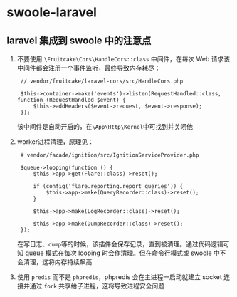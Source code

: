 # swoole-laravel

## laravel 集成到 swoole 中的注意点
1. 不要使用 `\Fruitcake\Cors\HandleCors::class` 中间件，在每次 Web 请求该中间件都会注册一个事件监听，最终导致内存耗尽：

        // vendor/fruitcake/laravel-cors/src/HandleCors.php
        
        $this->container->make('events')->listen(RequestHandled::class, function (RequestHandled $event) {
            $this->addHeaders($event->request, $event->response);
        });
        
    该中间件是自动开启的，在`\App\Http\Kernel`中可找到并关闭他
    
2. worker进程清理，原理见：

        # vendor/facade/ignition/src/IgnitionServiceProvider.php
        
        $queue->looping(function () {
            $this->app->get(Flare::class)->reset();

            if (config('flare.reporting.report_queries')) {
                $this->app->make(QueryRecorder::class)->reset();
            }

            $this->app->make(LogRecorder::class)->reset();

            $this->app->make(DumpRecorder::class)->reset();
        });
        
    在写日志、`dump`等的时候，该插件会保存记录，直到被清理。通过代码逻辑可知 queue 模式在每次 looping 时会作清理。但在命令行模式或 swoole 中不会清理，这将内存持续飙高
    
3. 使用 `predis` 而不是 `phpredis`，phpredis 会在主进程一启动就建立 socket 连接并通过 `fork` 共享给子进程，这将导致进程安全问题